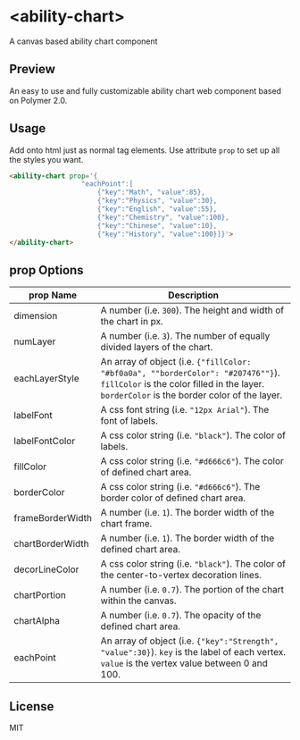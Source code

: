 # \<ability-chart\>

A canvas based ability chart component

## Preview
An easy to use and fully customizable ability chart web component based on Polymer 2.0.

## Usage
Add onto html just as normal tag elements. Use attribute `prop` to set up all the styles you want.

```html
<ability-chart prop='{
                  "eachPoint":[
	                  {"key":"Math", "value":85},
	                  {"key":"Physics", "value":30},
	                  {"key":"English", "value":55},
	                  {"key":"Chemistry", "value":100},
	                  {"key":"Chinese", "value":10},
	                  {"key":"History", "value":100}]}'>               	
</ability-chart>
```
## prop Options

prop Name | Description
--- | --- 
dimension | A number (i.e. `300`). The height and width of the chart in px.
numLayer | A number (i.e. `3`). The number of equally divided layers of the chart.
eachLayerStyle | An array of object (i.e. `{"fillColor: "#bf0a0a", ""borderColor": "#207476""}`).<br>`fillColor` is the color filled in the layer. <br>`borderColor` is the border color of the layer.
labelFont | A css font string (i.e. `"12px Arial"`). The font of labels.
labelFontColor | A css color string (i.e. `"black"`). The color of labels.
fillColor | A css color string (i.e. `"#d666c6"`). The color of defined chart area.
borderColor | A css color string (i.e. `"#d666c6"`). The border color of defined chart area.
frameBorderWidth | A number (i.e. `1`). The border width of the chart frame. 
chartBorderWidth | A number (i.e. `1`). The border width of the defined chart area.
decorLineColor | A css color string (i.e. `"black"`). The color of the center-to-vertex decoration lines.
chartPortion | A number (i.e. `0.7`). The portion of the chart within the canvas. 
chartAlpha | A number (i.e. `0.7`). The opacity of the defined chart area.
eachPoint | An array of object (i.e. `{"key":"Strength", "value":30}`). `key` is the label of each vertex. `value` is the vertex value between 0 and 100.

## License
MIT